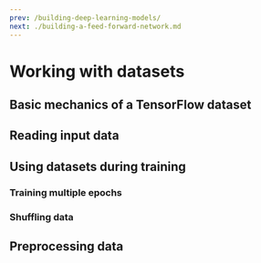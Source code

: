 ```yaml
---
prev: /building-deep-learning-models/
next: ./building-a-feed-forward-network.md
---
```

# Working with datasets

## Basic mechanics of a TensorFlow dataset

## Reading input data

## Using datasets during training

### Training multiple epochs

### Shuffling data

## Preprocessing data

